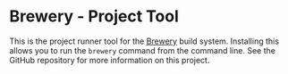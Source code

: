 # Brewery - Project Tool

This is the project runner tool for the [Brewery](https://github.com/Valax321/Brewery/) build system. Installing this allows you to run the `brewery` command from the command line. See the GitHub repository for more information on this project.
